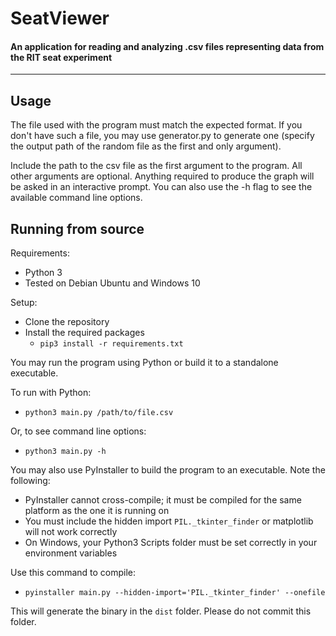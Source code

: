# SeatViewer
#### An application for reading and analyzing .csv files representing data from the RIT seat experiment

---

## Usage

The file used with the program must match the expected format. If you
don't have such a file, you may use generator.py to generate one (specify
the output path of the random file as the first and only argument).

Include the path to the csv file as the first argument to the program. 
All other arguments are optional. Anything required to produce the graph
will be asked in an interactive prompt. You can also use the -h flag to
see the available command line options.

## Running from source

Requirements:
- Python 3
- Tested on Debian Ubuntu and Windows 10

Setup:
- Clone the repository
- Install the required packages
  - `pip3 install -r requirements.txt`

You may run the program using Python or build it to a standalone executable.

To run with Python:
- `python3 main.py /path/to/file.csv`

Or, to see command line options:
- `python3 main.py -h`

You may also use PyInstaller to build the program to an executable.
Note the following:
- PyInstaller cannot cross-compile; it must be compiled for the same platform as the one it is running on
- You must include the hidden import `PIL._tkinter_finder` or matplotlib will not work correctly
- On Windows, your Python3 Scripts folder must be set correctly in your environment variables

Use this command to compile:
- `pyinstaller main.py --hidden-import='PIL._tkinter_finder' --onefile`

This will generate the binary in the `dist` folder. Please do not commit this folder.
